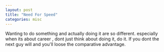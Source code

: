 ```yaml
---
layout: post
title: "Need For Speed"
categories: misc
---
```


Wanting to do something and actually doing it are so different. especially when its about career , dont just think about doing it, do it. If you dont the next guy will and you'll loose the comparative advantage.
